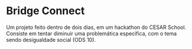 # Bridge Connect
Um projeto feito dentro de dois dias, em um hackathon do CESAR School. Consiste em tentar diminuir uma problemática específica, com o tema sendo desigualdade social (ODS 10).
